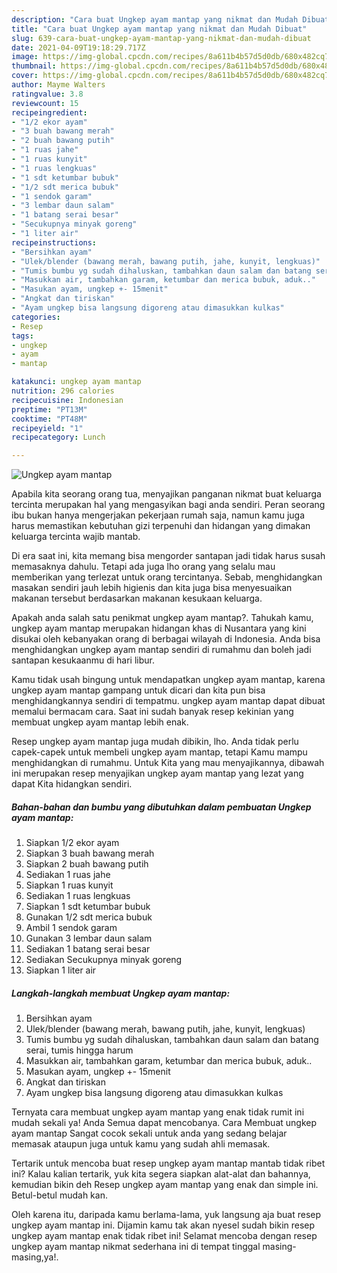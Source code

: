```yaml
---
description: "Cara buat Ungkep ayam mantap yang nikmat dan Mudah Dibuat"
title: "Cara buat Ungkep ayam mantap yang nikmat dan Mudah Dibuat"
slug: 639-cara-buat-ungkep-ayam-mantap-yang-nikmat-dan-mudah-dibuat
date: 2021-04-09T19:18:29.717Z
image: https://img-global.cpcdn.com/recipes/8a611b4b57d5d0db/680x482cq70/ungkep-ayam-mantap-foto-resep-utama.jpg
thumbnail: https://img-global.cpcdn.com/recipes/8a611b4b57d5d0db/680x482cq70/ungkep-ayam-mantap-foto-resep-utama.jpg
cover: https://img-global.cpcdn.com/recipes/8a611b4b57d5d0db/680x482cq70/ungkep-ayam-mantap-foto-resep-utama.jpg
author: Mayme Walters
ratingvalue: 3.8
reviewcount: 15
recipeingredient:
- "1/2 ekor ayam"
- "3 buah bawang merah"
- "2 buah bawang putih"
- "1 ruas jahe"
- "1 ruas kunyit"
- "1 ruas lengkuas"
- "1 sdt ketumbar bubuk"
- "1/2 sdt merica bubuk"
- "1 sendok garam"
- "3 lembar daun salam"
- "1 batang serai besar"
- "Secukupnya minyak goreng"
- "1 liter air"
recipeinstructions:
- "Bersihkan ayam"
- "Ulek/blender (bawang merah, bawang putih, jahe, kunyit, lengkuas)"
- "Tumis bumbu yg sudah dihaluskan, tambahkan daun salam dan batang serai, tumis hingga harum"
- "Masukkan air, tambahkan garam, ketumbar dan merica bubuk, aduk.."
- "Masukan ayam, ungkep +- 15menit"
- "Angkat dan tiriskan"
- "Ayam ungkep bisa langsung digoreng atau dimasukkan kulkas"
categories:
- Resep
tags:
- ungkep
- ayam
- mantap

katakunci: ungkep ayam mantap 
nutrition: 296 calories
recipecuisine: Indonesian
preptime: "PT13M"
cooktime: "PT48M"
recipeyield: "1"
recipecategory: Lunch

---
```



![Ungkep ayam mantap](https://img-global.cpcdn.com/recipes/8a611b4b57d5d0db/680x482cq70/ungkep-ayam-mantap-foto-resep-utama.jpg)

Apabila kita seorang orang tua, menyajikan panganan nikmat buat keluarga tercinta merupakan hal yang mengasyikan bagi anda sendiri. Peran seorang ibu bukan hanya mengerjakan pekerjaan rumah saja, namun kamu juga harus memastikan kebutuhan gizi terpenuhi dan hidangan yang dimakan keluarga tercinta wajib mantab.

Di era  saat ini, kita memang bisa mengorder santapan jadi tidak harus susah memasaknya dahulu. Tetapi ada juga lho orang yang selalu mau memberikan yang terlezat untuk orang tercintanya. Sebab, menghidangkan masakan sendiri jauh lebih higienis dan kita juga bisa menyesuaikan makanan tersebut berdasarkan makanan kesukaan keluarga. 



Apakah anda salah satu penikmat ungkep ayam mantap?. Tahukah kamu, ungkep ayam mantap merupakan hidangan khas di Nusantara yang kini disukai oleh kebanyakan orang di berbagai wilayah di Indonesia. Anda bisa menghidangkan ungkep ayam mantap sendiri di rumahmu dan boleh jadi santapan kesukaanmu di hari libur.

Kamu tidak usah bingung untuk mendapatkan ungkep ayam mantap, karena ungkep ayam mantap gampang untuk dicari dan kita pun bisa menghidangkannya sendiri di tempatmu. ungkep ayam mantap dapat dibuat memalui bermacam cara. Saat ini sudah banyak resep kekinian yang membuat ungkep ayam mantap lebih enak.

Resep ungkep ayam mantap juga mudah dibikin, lho. Anda tidak perlu capek-capek untuk membeli ungkep ayam mantap, tetapi Kamu mampu menghidangkan di rumahmu. Untuk Kita yang mau menyajikannya, dibawah ini merupakan resep menyajikan ungkep ayam mantap yang lezat yang dapat Kita hidangkan sendiri.

<!--inarticleads1-->

##### Bahan-bahan dan bumbu yang dibutuhkan dalam pembuatan Ungkep ayam mantap:

1. Siapkan 1/2 ekor ayam
1. Siapkan 3 buah bawang merah
1. Siapkan 2 buah bawang putih
1. Sediakan 1 ruas jahe
1. Siapkan 1 ruas kunyit
1. Sediakan 1 ruas lengkuas
1. Siapkan 1 sdt ketumbar bubuk
1. Gunakan 1/2 sdt merica bubuk
1. Ambil 1 sendok garam
1. Gunakan 3 lembar daun salam
1. Sediakan 1 batang serai besar
1. Sediakan Secukupnya minyak goreng
1. Siapkan 1 liter air




<!--inarticleads2-->

##### Langkah-langkah membuat Ungkep ayam mantap:

1. Bersihkan ayam
1. Ulek/blender (bawang merah, bawang putih, jahe, kunyit, lengkuas)
1. Tumis bumbu yg sudah dihaluskan, tambahkan daun salam dan batang serai, tumis hingga harum
1. Masukkan air, tambahkan garam, ketumbar dan merica bubuk, aduk..
1. Masukan ayam, ungkep +- 15menit
1. Angkat dan tiriskan
1. Ayam ungkep bisa langsung digoreng atau dimasukkan kulkas




Ternyata cara membuat ungkep ayam mantap yang enak tidak rumit ini mudah sekali ya! Anda Semua dapat mencobanya. Cara Membuat ungkep ayam mantap Sangat cocok sekali untuk anda yang sedang belajar memasak ataupun juga untuk kamu yang sudah ahli memasak.

Tertarik untuk mencoba buat resep ungkep ayam mantap mantab tidak ribet ini? Kalau kalian tertarik, yuk kita segera siapkan alat-alat dan bahannya, kemudian bikin deh Resep ungkep ayam mantap yang enak dan simple ini. Betul-betul mudah kan. 

Oleh karena itu, daripada kamu berlama-lama, yuk langsung aja buat resep ungkep ayam mantap ini. Dijamin kamu tak akan nyesel sudah bikin resep ungkep ayam mantap enak tidak ribet ini! Selamat mencoba dengan resep ungkep ayam mantap nikmat sederhana ini di tempat tinggal masing-masing,ya!.

